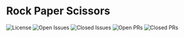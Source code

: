 # Rock Paper Scissors

![License](https://img.shields.io/github/license/calvh/rockpaperscissors)
![Open
Issues](https://img.shields.io/github/issues-raw/calvh/rockpaperscissors)
![Closed
Issues](https://img.shields.io/github/issues-closed-raw/calvh/rockpaperscissors)
![Open
PRs](https://img.shields.io/github/issues-pr-raw/calvh/rockpaperscissors)
![Closed
PRs](https://img.shields.io/github/issues-pr-closed-raw/calvh/rockpaperscissors)

